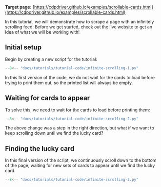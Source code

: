 **Target page:** [https://cdpdriver.github.io/examples/scrollable-cards.html](https://cdpdriver.github.io/examples/scrollable-cards.html)

In this tutorial, we will demonstrate how to scrape a page with an infinitely scrolling feed. Before we get started, check out the live website to get an idea of what we will be working with!

## Initial setup

Begin by creating a new script for the tutorial:

```python
--8<-- "docs/tutorials/tutorial-code/infinite-scrolling-1.py"
```

In this first version of the code, we do not wait for the cards to load before trying to print them out, so the printed list will always be empty.

## Waiting for cards to appear

To solve this, we need to wait for the cards to load before printing them:

```python
--8<-- "docs/tutorials/tutorial-code/infinite-scrolling-2.py"
```

The above change was a step in the right direction, but what if we want to keep scrolling down until we find the lucky card?

## Finding the lucky card

In this final version of the script, we continuously scroll down to the bottom of the page, waiting for new sets of cards to appear until we find the lucky card.

```python
--8<-- "docs/tutorials/tutorial-code/infinite-scrolling-3.py"
```

